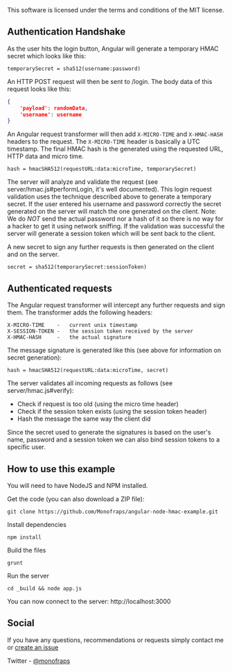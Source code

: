 This software is licensed under the terms and conditions of the MIT license.


## Authentication Handshake
As the user hits the login button, Angular will generate a temporary HMAC secret which looks like this:
```
temporarySecret = sha512(username:password)
```

An HTTP POST request will then be sent to /login. The body data of this request looks like this:
```json
{
    'payload': randomData,
    'username': username
}
```

An Angular request transformer will then add `X-MICRO-TIME` and `X-HMAC-HASH` headers to the request. The `X-MICRO-TIME`
header is basically a UTC timestamp. The final HMAC hash is the generated using the requested URL, HTTP data and micro time.
```
hash = hmacSHA512(requestURL:data:microTime, temporarySecret)
```

The server will analyze and validate the request (see server/hmac.js#performLogin, it's well documented). This login request
validation uses the technique described above to generate a temporary secret. If the user entered his username and password
correctly the secret generated on the server will match the one generated on the client. Note: We do *NOT* send the actual
password nor a hash of it so there is no way for a hacker to get it using network sniffing.
If the validation was successful the server will generate a session token which will be sent back to the client.

A new secret to sign any further requests is then generated on the client and on the server.
```
secret = sha512(temporarySecret:sessionToken)
```

## Authenticated requests
The Angular request transformer will intercept any further requests and sign them. The transformer adds the following headers:
```
X-MICRO-TIME    -   current unix timestamp
X-SESSION-TOKEN -   the session token received by the server
X-HMAC-HASH     -   the actual signature
```

The message signature is generated like this (see above for information on secret generation):
```
hash = hmacSHA512(requestURL:data:microTime, secret)
```

The server validates all incoming requests as follows (see server/hmac.js#verify):
 * Check if request is too old (using the micro time header)
 * Check if the session token exists (using the session token header)
 * Hash the message the same way the client did

Since the secret used to generate the signatures is based on the user's name, password and a session token we can also bind
session tokens to a specific user.


## How to use this example
You will need to have NodeJS and NPM installed.

Get the code (you can also download a ZIP file):
```
git clone https://github.com/Monofraps/angular-node-hmac-example.git
```

Install dependencies
```
npm install
```

Build the files
```
grunt
```

Run the server
```
cd _build && node app.js
```

You can now connect to the server: http://localhost:3000

## Social
If you have any questions, recommendations or requests simply contact me or [create an issue](https://github.com/Monofraps/angular-node-hmac-example/issues/new)

Twitter - [@monofraps](http://twitter.com/monofraps)
